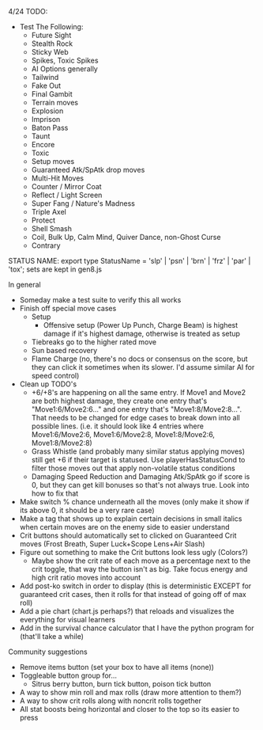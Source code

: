 4/24
TODO:
- Test The Following:
  - Future Sight
  - Stealth Rock
  - Sticky Web
  - Spikes, Toxic Spikes
  - AI Options generally
  - Tailwind
  - Fake Out
  - Final Gambit
  - Terrain moves
  - Explosion
  - Imprison
  - Baton Pass
  - Taunt
  - Encore
  - Toxic
  - Setup moves
  - Guaranteed Atk/SpAtk drop moves
  - Multi-Hit Moves
  - Counter / Mirror Coat
  - Reflect / Light Screen
  - Super Fang / Nature's Madness
  - Triple Axel
  - Protect
  - Shell Smash
  - Coil, Bulk Up, Calm Mind, Quiver Dance, non-Ghost Curse
  - Contrary

STATUS NAME: 
export type StatusName = 'slp' | 'psn' | 'brn' | 'frz' | 'par' | 'tox';
sets are kept in gen8.js

In general
- Someday make a test suite to verify this all works
- Finish off special move cases
  - Setup
    - Offensive setup (Power Up Punch, Charge Beam) is highest damage if it's highest damage, otherwise is treated as setup
  - Tiebreaks go to the higher rated move
  - Sun based recovery
  - Flame Charge (no, there's no docs or consensus on the score, but they can click it sometimes when its slower. I'd assume similar AI for speed control)
- Clean up TODO's
  - +6/+8's are happening on all the same entry. If Move1 and Move2 are both highest damage, they create one entry that's "Move1:6/Move2:6..." and one entry that's "Move1:8/Move2:8...". That needs to be changed for edge cases to break down into all possible lines. (i.e. it should look like 4 entries where Move1:6/Move2:6, Move1:6/Move2:8, Move1:8/Move2:6, Move1:8/Move2:8)
  - Grass Whistle (and probably many similar status applying moves) still get +6 if their target is statused. Use playerHasStatusCond to filter those moves out that apply non-volatile status conditions
  - Damaging Speed Reduction and Damaging Atk/SpAtk go if score is 0, but they can get kill bonuses so that's not always true. Look into how to fix that
- Make switch % chance underneath all the moves (only make it show if its above 0, it should be a very rare case)
- Make a <span> tag that shows up to explain certain decisions in small italics when certain moves are on the enemy side to easier understand
- Crit buttons should automatically set to clicked on Guaranteed Crit moves (Frost Breath, Super Luck+Scope Lens+Air Slash)
- Figure out something to make the Crit buttons look less ugly (Colors?)
  - Maybe show the crit rate of each move as a percentage next to the crit toggle, that way the button isn't as big. Take focus energy and high crit ratio moves into account
- Add post-ko switch in order to display (this is deterministic EXCEPT for guaranteed crit cases, then it rolls for that instead of going off of max roll)
- Add a pie chart (chart.js perhaps?) that reloads and visualizes the everything for visual learners
- Add in the survival chance calculator that I have the python program for (that'll take a while)

Community suggestions
- Remove items button (set your box to have all items (none))
- Toggleable button group for...
  - Sitrus berry button, burn tick button, poison tick button
- A way to show min roll and max rolls (draw more attention to them?)
- A way to show crit rolls along with noncrit rolls together
- All stat boosts being horizontal and closer to the top so its easier to press